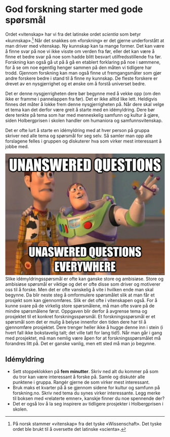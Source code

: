 # God forskning starter med gode spørsmål

Ordet «vitenskap» har vi fra det latinske ordet _scientia_ som betyr «kunnskap».[^1] Når det snakkes om «forskning» er det gjerne underforstått at man driver med vitenskap. Ny kunnskap kan ta mange former. Det kan være å finne svar på noe vi ikke visste om verden fra før, eller det kan være å finne et bedre svar på noe som hadde blitt besvart utilfredsstillende fra før. Forskning kan også gå ut på å gå en etablert forklaring på noe i sømmene, for å se om noe egentlig henger sammen på den måten vi tidligere har trodd. Gjennom forskning kan man også finne ut fremgangsmåter som gjør andre forskere bedre i stand til å finne ny kunnskap. De fleste forskere er drevet av en nysgjerrighet og et ønske om å forstå universet bedre.

Det er denne nysgjerrigheten dere bør begynne med å vekke opp (om den ikke er framme i pannelappen fra før). Det er ikke alltid like lett. Heldigvis finnes det måter å lokke frem denne nysgjerrigheten på. Når dere skal velge et tema kan det derfor være greit å starte med en idémyldring. Dere bør dere tenkte på tema som har med menneskelig samfunn og kultur å gjøre, siden Holbergprisen i skolen handler om humaniora og samfunnsvitenskap.

Det er ofte lurt å starte en idémyldring med at hver person på gruppa skriver ned alle tema og spørsmål for seg selv. Så samler man opp alle forslagene felles i gruppen og diskuterer hva som virker mest interessant å jobbe med.

<img alt="Still spørsmål!" src="../images/kap1-1.jpg" class="right medium"> Slike idémyldringsspørsmål er ofte kan ganske store og ambisiøse. Store og ambisiøse spørsmål er viktige og det er ofte disse som driver og motiverer oss til å forske. Men det er ofte vanskelig å vite i hvilken ende man skal begynne. Da blir neste steg å omformulere spørsmålet slik at man får et prosjekt som kan gjennomføres. Slik er det ofte i vitenskapen også. For å kunne svare på de virkelig store spørsmålene, må man ofte svare på de mindre spørsmålene først. Oppgaven blir derfor å avgrense tema og prosjektet til et konkret forskningsspørsmål. Et forskningsspørsmål er et spørsmål som det er mulig å belyse innenfor den tiden dere har til å gjennomføre prosjektet. Dere trenger heller ikke å hugge denne inn i stein (i hvert fall ikke bokstavelig talt; det ville tatt for lang tid!). Når man går i gang med prosjektet, må man nemlig være åpen for at forskningsspørsmålet må forandres litt på. Det er ganske vanlig, men ett sted må man jo begynne.

## Idémyldring

*   Sett stoppeklokken på **fem minutter**. Skriv ned alt du kommer på som du tror kan være interessant å forske på. Samle og diskutér alle punktene i gruppa. Rangér gjerne de som virker mest interessant.
*   Bruk maks et kvarter på å se gjennom sidene for kultur og samfunn på forskning.no. Skriv ned tema du synes virker interessante. Legg merke til boksen med «relaterte emner», kanskje finner du noe spennende der?
*   Det er også lov å la seg inspirere av tidligere prosjekter i Holbergprisen i skolen.

   [2]: http://jekyll-hyde.no/holberg/1-kom-i-gang-med-forskningen/1-2-hvordan-stille-gode-forskningssporsmal/ (1.2 Hvordan stille gode forskningsspørsmål)

[^1]: På norsk stammer «vitenskap» fra det tyske «Wissenschaft». Det tyske ordet ble brukt til å oversette det latinske «scienta».
